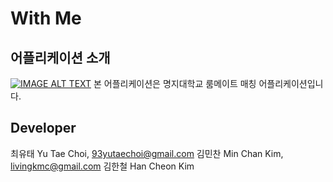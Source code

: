 # With Me #
## 어플리케이션 소개 ##
[![IMAGE ALT TEXT](http://img.youtube.com/vi/MK1WQb5gSS8/0.jpg)](http://www.youtube.com/watch?v=MK1WQb5gSS8 "WithMe")
본 어플리케이션은 명지대학교 룸메이트 매칭 어플리케이션입니다. 

## Developer ##

최유태 Yu Tae Choi, 93yutaechoi@gmail.com
김민찬 Min Chan Kim, livingkmc@gmail.com
김한철 Han Cheon Kim
